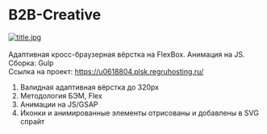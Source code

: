# B2B-Creative
[![title.jpg](https://i.postimg.cc/q7mGgpf5/title.jpg)](https://postimg.cc/sBhWNdgY)<br><br>
Адаптивная кросс-браузерная вёрстка на FlexBox. Анимация на JS. Сборка: Gulp<br>
Ссылка на проект: https://u0618804.plsk.regruhosting.ru/
1. Валидная адаптивная вёрстка до 320px
2. Методология БЭМ, Flex
3. Анимации на JS/GSAP
4. Иконки и анимированные элементы отрисованы и добавлены в SVG спрайт
